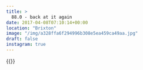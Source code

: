 ```yaml
---
title: >
  88.0 - back at it again
date: 2017-04-08T07:10:14+00:00
location: "Brixton"
image: "/img/a328ffa6f294996b308e5ea459ca49aa.jpg"
draft: false
instagram: true
---
```


{{<photo src="/img/a328ffa6f294996b308e5ea459ca49aa.jpg">}}
